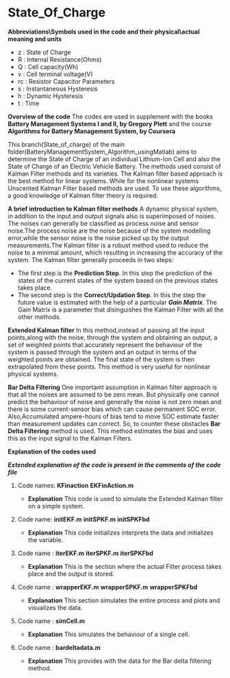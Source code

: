 # State_Of_Charge
 
  **Abbreviations\Symbols used in the code and their physical\actual meaning and units**
  - z    :  State of Charge
  - R    :  Internal Resistance(Ohms)
  - Q    :  Cell capacity(Wh)
  - v    :  Cell  terminal voltage(V)
  - rc   :  Resistor Capacitor Parameters
  - s    :  Instantaneous Hysteresis
  - h    :  Dynamic Hysteresis
  - t    :  Time
 
 **Overview of the code**
 The codes are used in supplement with the books **Battery Management Systems I and II, by Gregory Plett** and the course **Algorithms for Battery Management System, by Coursera**
 
 This branch(State_of_charge) of the main folder(BatteryManagementSystem_Algorithm_usingMatlab) aims to determine the State of Charge of an individual Lithium-Ion Cell and also the State of Charge of an Electric Vehicle Battery. The methods used consist of Kalman Filter methods and its varieties. The Kalman filter based approach is the best method for linear systems. While for the nonlinear systems Unscented Kalman Filter based methods are used. To use these algorithms, a good knowledge of Kalman filter theory is required.

**A brief introduction to Kalman filter methods**
 A dynamic physical system, in addition to the input and output signals also is superimposed of noises. The noises can generally be classified as process noise and sensor noise.The process noise are the noise because of the system modelling error,while the sensor noise is the noise picked up by the output measurements.The Kalman filter is a robust method used to reduce the  noise to a minimal amount, which resulting in increasing the accuracy of the system. The Kalman filter generally proceeds in two steps:
- The first step is the **Prediction Step**. In this step the prediction of the states of the current states of the system based on the previous states takes place.
- The second step is the **Correct/Updation Step**. In this the step the future value is estimated with the help of a particular ***Gain Matrix***.
The Gain Matrix is a parameter that disinguishes the Kalman Filter with all the other methods.

**Extended Kalman filter**
In this method,instead of passing all the input points,along with the noise, through the system and obtaining an output, a set of weighted points that accurately represent the behaviour of the system is passed through the system and an output in terms of the weighted points are obtained. The final state of the system is then extrapolated from these points. This method is very useful for nonlinear physical systems.

**Bar Delta Filtering**
One importamt assumption in Kalman filter approach is that all the noises are assumed to be zero mean. But physically one cannot predict the behaviour of noise and generally the noise is not zero mean and there is some current-sensor bias which can cause permanent SOC error.
Also,Accumulated ampere-hours of bias tend to move SOC estimate faster than measurement updates can correct. 
So, to counter these obstacles **Bar Delta Filtering** method is used.
This method estimates the bias and uses this as the input signal to the Kalman Filters.
   
 **Explanation of the codes used**
 
 ***Extended explanation of the code is present in the comments of the code file***
 1) Code names: **KFinaction** **EKFinAction.m** 
    - **Explanation** This code is used to simulate the Extended Kalman filter on a simple system.
 
 2) Code name: **initEKF.m** **initSPKF.m** **initSPKFbd**
    - **Explanation** This code initializes interprets the data and initializes the variable.
 
 3) Code name : **iterEKF.m** **iterSPKF.m** **iterSPKFbd**
    - **Explanation** This is the section where the actual Filter process takes place and the output is stored.
 
 4) Code name : **wrapperEKF.m** **wrapperSPKF.m** **wrapperSPKFbd**
    - **Explanation** This section simulates the entire process and plots and visualizes the data.
 
 5) Code name : **simCell.m**
    - **Explanation** This  simulates the behaviour of a single cell.

 6) Code name : **bardeltadata.m**
    - **Explanation** This provides  with the data for the Bar delta filtering method.
   
